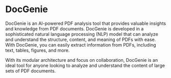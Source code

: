 # DocGenie

DocGenie is an AI-powered PDF analysis tool that provides valuable insights and knowledge from PDF documents. DocGenie is developed in a sophisticated natural language processing (NLP) model that can analyze and understand the structure, content, and meaning of PDFs with ease. With DocGenie, you can easily extract information from PDFs, including text, tables, figures, and more.

With its modular architecture and focus on collaboration, DocGenie is an ideal tool for anyone looking to analyze and understand the content of large sets of PDF documents.
